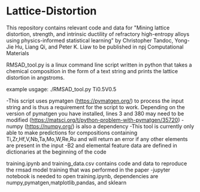 # Lattice-Distortion

This repository contains relevant code and data for "Mining lattice distortion, strength, and intrinsic ductility of refractory high-entropy alloys using physics-informed statistical learning" by Christopher Tandoc, Yong-Jie Hu, Liang Qi, and Peter K. Liaw to be published in npj Computational Materials

RMSAD_tool.py is a linux command line script written in python that takes a chemical composition in the form of a text string and prints the lattice distortion in angstroms. 

example usgage: 
./RMSAD_tool.py Ti0.5V0.5

-This script uses pymatgen (https://pymatgen.org/) to process the input string and is thus a requirement for the script to work. Depending on the version of pymatgen you have installed, lines 3 and 380 may need to be modified (https://matsci.org/t/python-problem-with-pymatgen/35720)
-numpy (https://numpy.org/) is also a dependency
-This tool is currently only able to make predictions for compositions containing Ti,Zr,Hf,V,Nb,Ta,Mo,W,Re,Ru and will return an error if any other elements are present in the input
-B2 and elemental feature data are defined in dictionaries at the beginning of the code

training.ipynb and training_data.csv contains code and data to reproduce the rmsad model training that was performed in the paper
-jupyter notebook is needed to open training.ipynb, dependencies are numpy,pymatgen,matplotlib,pandas, and sklearn

